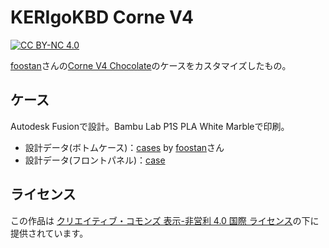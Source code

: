 # KERIgoKBD Corne V4

[![CC BY-NC 4.0](https://licensebuttons.net/l/by-nc/4.0/88x31.png)](https://creativecommons.org/licenses/by-nc/4.0/deed.ja)

[foostan](https://github.com/foostan)さんの[Corne V4 Chocolate](https://github.com/foostan/crkbd)のケースをカスタマイズしたもの。

## ケース

Autodesk Fusionで設計。Bambu Lab P1S PLA White Marbleで印刷。

- 設計データ(ボトムケース)：[cases](https://github.com/foostan/crkbd/tree/main/cases/3x6) by [foostan](https://github.com/foostan)さん
- 設計データ(フロントパネル)：[case](./case/)

## ライセンス

この作品は [クリエイティブ・コモンズ 表示-非営利 4.0 国際 ライセンス](https://creativecommons.org/licenses/by-nc/4.0/deed.ja)の下に提供されています。
